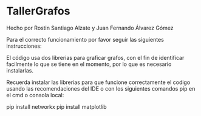 # TallerGrafos
Hecho por Rostin Santiago Alzate y Juan Fernando Álvarez Gómez

Para el correcto funcionamiento por favor seguir las siguientes instrucciones:

El código usa dos librerias para graficar grafos, con el fin de identificar facilmente lo que se tiene en el momento, por lo que es necesario instalarlas.

Recuerda instalar las librerias para que funcione correctamente el codigo usando las recomendaciones
del IDE o con los siguientes comandos pip en el cmd o consola local:

pip install networkx
pip install matplotlib
